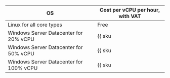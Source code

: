 | OS | Cost per vCPU per hour, with VAT |
| --- | --- |
| Linux for all core types | Free |
| Windows Server Datacenter for 20% vCPU | {{ sku|ILS|marketplace.windows.cpu.c20|string }} |
| Windows Server Datacenter for 50% vCPU | {{ sku|ILS|marketplace.windows.cpu.c50|string }} |
| Windows Server Datacenter for 100% vCPU | {{ sku|ILS|marketplace.windows.cpu.c100|string }} |